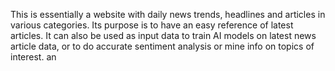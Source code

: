 This is essentially a website with daily news trends, headlines and articles in various categories.
Its purpose is to have an easy reference of latest articles. 
It can also be used as input data to train AI models on latest news article data, or to do accurate sentiment analysis or mine info on topics of interest. an 
